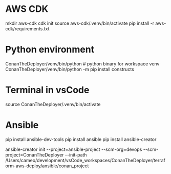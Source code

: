 # AWS CDK
mkdir aws-cdk
cdk init
source aws-cdk/.venv/bin/activate
pip install -r aws-cdk/requirements.txt


# Python environment

ConanTheDeployer/venv/bin/python  # python binary for workspace venv
ConanTheDeployer/venv/bin/python -m pip install constructs

# Terminal in vsCode
source ConanTheDeployer/.venv/bin/activate


# Ansible
pip install ansible-dev-tools
pip install ansible
pip install ansible-creator

ansible-creator init --project=ansible-project --scm-org=devops --scm-project=ConanTheDeployer --init-path /Users/cameo/development/vsCode_workspaces/ConanTheDeployer/terraform-aws-deploy/ansible/conan_project
